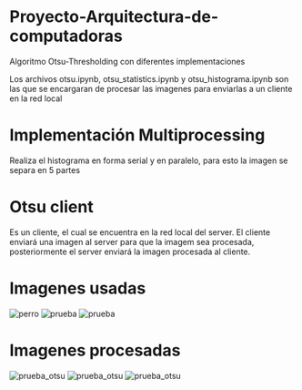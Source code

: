 # Proyecto-Arquitectura-de-computadoras
Algoritmo Otsu-Thresholding con diferentes implementaciones

Los archivos otsu.ipynb, otsu_statistics.ipynb y otsu_histograma.ipynb son las que se encargaran de procesar las imagenes para enviarlas a un cliente en la red local

# Implementación Multiprocessing
Realiza el histograma en forma serial y en paralelo, para esto la imagen se separa en 5 partes

# Otsu client
Es un cliente, el cual se encuentra en la red local del server. El cliente enviará una imagen al server para que la imagem sea procesada, posteriormente el server enviará la imagen procesada al cliente.

# Imagenes usadas
![perro](https://user-images.githubusercontent.com/102978460/177020563-e91fa346-8126-4cbc-9927-727e5c71167f.jpg)
![prueba](https://user-images.githubusercontent.com/102978460/177020585-feaf82f1-791a-43df-a6fc-6812957eea17.jpg)
![prueba](https://user-images.githubusercontent.com/102978460/177020568-f8986ef8-7fe0-410c-b319-e6f3a573691d.jpg)

# Imagenes procesadas
![prueba_otsu](https://user-images.githubusercontent.com/102978460/177020604-b615864b-a0b2-4ebd-be4c-7385f821e296.jpg)
![prueba_otsu](https://user-images.githubusercontent.com/102978460/177020593-c179fbe9-4946-4cb2-8aac-3cddd4669c15.jpg)
![prueba_otsu](https://user-images.githubusercontent.com/102978460/177020618-0bed903a-f01f-4e3f-8caa-f36eb5f054c4.jpg)
